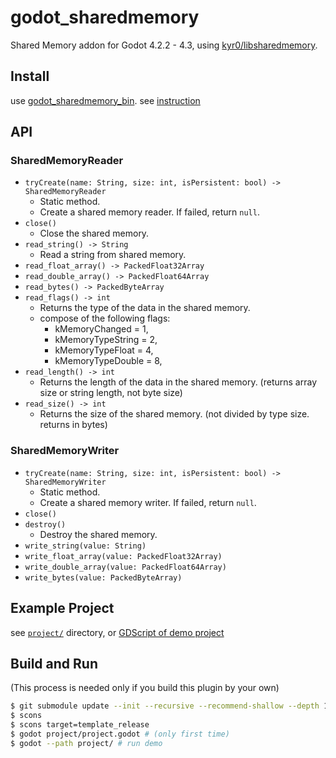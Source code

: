 # godot_sharedmemory

Shared Memory addon for Godot 4.2.2 - 4.3, using [kyr0/libsharedmemory](https://github.com/kyr0/libsharedmemory).

## Install

use [godot_sharedmemory_bin](https://github.com/funatsufumiya/godot_sharedmemory_bin). see [instruction](https://github.com/funatsufumiya/godot_sharedmemory_bin/blob/main/README.md)

## API

### SharedMemoryReader

- `tryCreate(name: String, size: int, isPersistent: bool) -> SharedMemoryReader`
    - Static method.
    - Create a shared memory reader. If failed, return `null`.
- `close()`
    - Close the shared memory.
- `read_string() -> String`
    - Read a string from shared memory.
- `read_float_array() -> PackedFloat32Array`
- `read_double_array() -> PackedFloat64Array`
- `read_bytes() -> PackedByteArray`
- `read_flags() -> int`
    - Returns the type of the data in the shared memory.
    - compose of the following flags:
        - kMemoryChanged = 1,
        - kMemoryTypeString = 2,
        - kMemoryTypeFloat = 4,
        - kMemoryTypeDouble = 8,
- `read_length() -> int`
    - Returns the length of the data in the shared memory. (returns array size or string length, not byte size)
- `read_size() -> int`
    - Returns the size of the shared memory. (not divided by type size. returns in bytes)

### SharedMemoryWriter

- `tryCreate(name: String, size: int, isPersistent: bool) -> SharedMemoryWriter`
    - Static method.
    - Create a shared memory writer. If failed, return `null`.
- `close()`
- `destroy()`
    - Destroy the shared memory.
- `write_string(value: String)`
- `write_float_array(value: PackedFloat32Array)`
- `write_double_array(value: PackedFloat64Array)`
- `write_bytes(value: PackedByteArray)`

## Example Project

see [`project/`](project) directory, or [GDScript of demo project](https://github.com/funatsufumiya/godot_sharedmemory/blob/main/project/sharedmemory_test.gd)


## Build and Run

(This process is needed only if you build this plugin by your own)

```bash
$ git submodule update --init --recursive --recommend-shallow --depth 1
$ scons
$ scons target=template_release
$ godot project/project.godot # (only first time)
$ godot --path project/ # run demo
```
